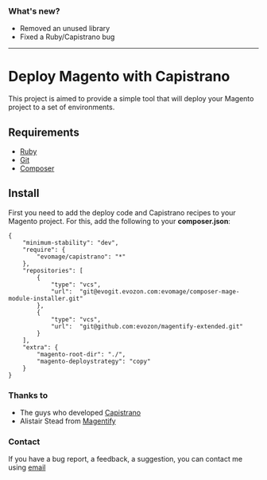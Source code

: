 ### What's new?

* Removed an unused library
* Fixed a Ruby/Capistrano bug
 
------

# Deploy Magento with Capistrano

This project is aimed to provide a simple tool that will deploy your Magento project to a set of environments.

## Requirements

* [Ruby](http://www.ruby-lang.org/)
* [Git](http://git-scm.com/)
* [Composer](http://getcomposer.org/)

## Install

First you need to add the deploy code and Capistrano recipes to your Magento project. For this, add the following to your **composer.json**:

    {
        "minimum-stability": "dev",
        "require": {
            "evomage/capistrano": "*"
        },
        "repositories": [
            {
                "type": "vcs",
                "url":  "git@evogit.evozon.com:evomage/composer-mage-module-installer.git"
            },
            {
                "type": "vcs",
                "url":  "git@github.com:evozon/magentify-extended.git"
            }
        ],
        "extra": {
            "magento-root-dir": "./",
    		"magento-deploystrategy": "copy"
        }
    }

### Thanks to

* The guys who developed [Capistrano](http://capistranorb.com/)
* Alistair Stead from [Magentify](https://github.com/alistairstead/Magentify)

### Contact

If you have a bug report, a feedback, a suggestion, you can contact me using [email](mailto:constantin.bejenaru@evozon.com)
